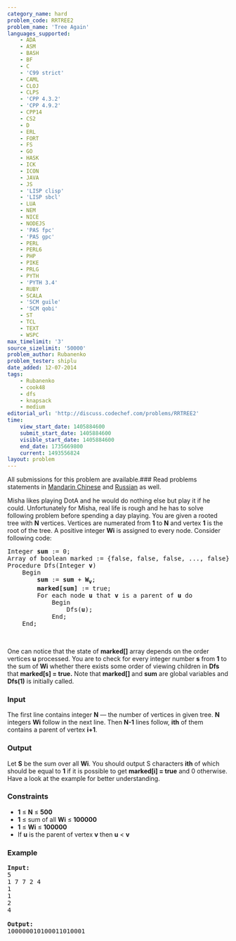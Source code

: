 ```yaml
---
category_name: hard
problem_code: RRTREE2
problem_name: 'Tree Again'
languages_supported:
    - ADA
    - ASM
    - BASH
    - BF
    - C
    - 'C99 strict'
    - CAML
    - CLOJ
    - CLPS
    - 'CPP 4.3.2'
    - 'CPP 4.9.2'
    - CPP14
    - CS2
    - D
    - ERL
    - FORT
    - FS
    - GO
    - HASK
    - ICK
    - ICON
    - JAVA
    - JS
    - 'LISP clisp'
    - 'LISP sbcl'
    - LUA
    - NEM
    - NICE
    - NODEJS
    - 'PAS fpc'
    - 'PAS gpc'
    - PERL
    - PERL6
    - PHP
    - PIKE
    - PRLG
    - PYTH
    - 'PYTH 3.4'
    - RUBY
    - SCALA
    - 'SCM guile'
    - 'SCM qobi'
    - ST
    - TCL
    - TEXT
    - WSPC
max_timelimit: '3'
source_sizelimit: '50000'
problem_author: Rubanenko
problem_tester: shiplu
date_added: 12-07-2014
tags:
    - Rubanenko
    - cook48
    - dfs
    - knapsack
    - medium
editorial_url: 'http://discuss.codechef.com/problems/RRTREE2'
time:
    view_start_date: 1405884600
    submit_start_date: 1405884600
    visible_start_date: 1405884600
    end_date: 1735669800
    current: 1493556824
layout: problem
---
```

All submissions for this problem are available.###  Read problems statements in [Mandarin Chinese](http://www.codechef.com/download/translated/COOK48/mandarin2/RRTREE2.pdf) and [Russian](http://www.codechef.com/download/translated/COOK48/russian/RRTREE2.pdf) as well.

Misha likes playing DotA and he would do nothing else but play it if he could. Unfortunately for Misha, real life is rough and he has to solve following problem before spending a day playing. 
You are given a rooted tree with **N** vertices. Vertices are numerated from **1** to **N** and vertex **1** is the root of the tree. A positive integer **Wi** is assigned to every node. Consider following code:

<pre>
Integer <b>sum</b> := 0;
Array of boolean marked := {false, false, false, ..., false};
Procedure Dfs(Integer <b>v</b>)
    Begin
        <b>sum</b> := <b>sum</b> + <b>W<sub>v</sub></b>;
        <b>marked[sum]</b> := true;
        For each node <b>u</b> that <b>v</b> is a parent of <b>u</b> do
            Begin
                Dfs(<b>u</b>);
            End;
    End;


</pre>

One can notice that the state of **marked\[\]** array depends on the order vertices **u** processed. You are to check for every integer number **s** from **1** to the sum of **Wi** whether there exists some order of viewing children in **Dfs** that **marked\[s\] = true.** Note that **marked\[\]** and **sum** are global variables and **Dfs(1)** is initially called.

### Input

The first line contains integer **N** — the number of vertices in given tree. **N** integers **Wi** follow in the next line. Then **N-1** lines follow, **ith** of them contains a parent of vertex **i+1**.

### Output

Let **S** be the sum over all **Wi**. You should output S characters **ith** of which should be equal to **1** if it is possible to get **marked\[i\] = true** and 0 otherwise. Have a look at the example for better understanding.

### Constraints

- **1** ≤ **N** ≤ **500**
- **1** ≤ sum of all **Wi** ≤ **100000**
- **1** ≤ **Wi** ≤ **100000**
- If  **u**  is the parent of vertex **v** then  **u**  < **v**

### Example

<pre><b>Input:</b>
5
1 7 7 2 4
1
1
2
4

<b>Output:</b>
100000010100011010001

</pre>